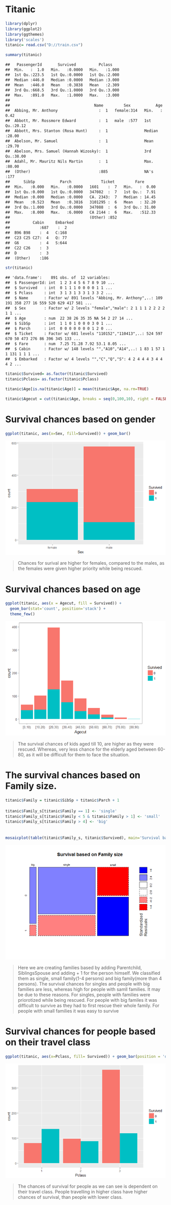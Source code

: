 Titanic
================

``` r
library(dplyr)
library(ggplot2)
library(ggthemes)
library('scales')
titanic= read.csv("D://train.csv")
```

``` r
summary(titanic)
```

    ##   PassengerId       Survived          Pclass     
    ##  Min.   :  1.0   Min.   :0.0000   Min.   :1.000  
    ##  1st Qu.:223.5   1st Qu.:0.0000   1st Qu.:2.000  
    ##  Median :446.0   Median :0.0000   Median :3.000  
    ##  Mean   :446.0   Mean   :0.3838   Mean   :2.309  
    ##  3rd Qu.:668.5   3rd Qu.:1.0000   3rd Qu.:3.000  
    ##  Max.   :891.0   Max.   :1.0000   Max.   :3.000  
    ##                                                  
    ##                                     Name         Sex           Age       
    ##  Abbing, Mr. Anthony                  :  1   female:314   Min.   : 0.42  
    ##  Abbott, Mr. Rossmore Edward          :  1   male  :577   1st Qu.:20.12  
    ##  Abbott, Mrs. Stanton (Rosa Hunt)     :  1                Median :28.00  
    ##  Abelson, Mr. Samuel                  :  1                Mean   :29.70  
    ##  Abelson, Mrs. Samuel (Hannah Wizosky):  1                3rd Qu.:38.00  
    ##  Adahl, Mr. Mauritz Nils Martin       :  1                Max.   :80.00  
    ##  (Other)                              :885                NA's   :177    
    ##      SibSp           Parch             Ticket         Fare       
    ##  Min.   :0.000   Min.   :0.0000   1601    :  7   Min.   :  0.00  
    ##  1st Qu.:0.000   1st Qu.:0.0000   347082  :  7   1st Qu.:  7.91  
    ##  Median :0.000   Median :0.0000   CA. 2343:  7   Median : 14.45  
    ##  Mean   :0.523   Mean   :0.3816   3101295 :  6   Mean   : 32.20  
    ##  3rd Qu.:1.000   3rd Qu.:0.0000   347088  :  6   3rd Qu.: 31.00  
    ##  Max.   :8.000   Max.   :6.0000   CA 2144 :  6   Max.   :512.33  
    ##                                   (Other) :852                   
    ##          Cabin     Embarked
    ##             :687    :  2   
    ##  B96 B98    :  4   C:168   
    ##  C23 C25 C27:  4   Q: 77   
    ##  G6         :  4   S:644   
    ##  C22 C26    :  3           
    ##  D          :  3           
    ##  (Other)    :186

``` r
str(titanic)
```

    ## 'data.frame':    891 obs. of  12 variables:
    ##  $ PassengerId: int  1 2 3 4 5 6 7 8 9 10 ...
    ##  $ Survived   : int  0 1 1 1 0 0 0 0 1 1 ...
    ##  $ Pclass     : int  3 1 3 1 3 3 1 3 3 2 ...
    ##  $ Name       : Factor w/ 891 levels "Abbing, Mr. Anthony",..: 109 191 358 277 16 559 520 629 417 581 ...
    ##  $ Sex        : Factor w/ 2 levels "female","male": 2 1 1 1 2 2 2 2 1 1 ...
    ##  $ Age        : num  22 38 26 35 35 NA 54 2 27 14 ...
    ##  $ SibSp      : int  1 1 0 1 0 0 0 3 0 1 ...
    ##  $ Parch      : int  0 0 0 0 0 0 0 1 2 0 ...
    ##  $ Ticket     : Factor w/ 681 levels "110152","110413",..: 524 597 670 50 473 276 86 396 345 133 ...
    ##  $ Fare       : num  7.25 71.28 7.92 53.1 8.05 ...
    ##  $ Cabin      : Factor w/ 148 levels "","A10","A14",..: 1 83 1 57 1 1 131 1 1 1 ...
    ##  $ Embarked   : Factor w/ 4 levels "","C","Q","S": 4 2 4 4 4 3 4 4 4 2 ...

``` r
titanic$Survived= as.factor(titanic$Survived)
titanic$Pclass= as.factor(titanic$Pclass)
```

``` r
titanic$Age[is.na(titanic$Age)] = mean(titanic$Age, na.rm=TRUE)
```

``` r
titanic$Agecut = cut(titanic$Age, breaks = seq(0,100,10), right = FALSE)
```

Survival chances based on gender
================================

``` r
ggplot(titanic, aes(x=Sex, fill=Survived)) + geom_bar()
```

![](Titanic_files/figure-markdown_github/unnamed-chunk-6-1.png)

> Chances for surival are higher for females, compared to the males, as the females were given higher priority while being rescued.

Survival chances based on age
=============================

``` r
ggplot(titanic, aes(x = Agecut, fill = Survived)) +
  geom_bar(stat='count', position='stack') +
  theme_few()
```

![](Titanic_files/figure-markdown_github/unnamed-chunk-7-1.png)

> The survival chances of kids aged till 10, are higher as they were rescued. Whereas, very less chance for the elderly aged between 60-80, as it will be difficult for them to face the situation.

The survival chances based on Family size.
==========================================

``` r
titanic$Family = titanic$SibSp + titanic$Parch + 1

titanic$Family_s[titanic$Family == 1] <- 'single'
titanic$Family_s[titanic$Family < 5 & titanic$Family > 1] <- 'small'
titanic$Family_s[titanic$Family > 4] <- 'big'


mosaicplot(table(titanic$Family_s, titanic$Survived), main='Survival based on Family size', shade=TRUE)
```

![](Titanic_files/figure-markdown_github/unnamed-chunk-8-1.png)

> Here we are creating families based by adding Parentchild, SiblingsSpouse and adding + 1 for the person himself. We classified them as single, small family(1-4 persons) and big family(more than 4 persons). The survival chances for singles and people with big families are less, whereas high for people with samll families. It may be due to these reasons. For singles, people with families were priorotized while being rescued. For people with big familes it was difficult to survive as they had to first rescue their whole family. For people with small families it was easy to survive

Survival chances for people based on their travel class
=======================================================

``` r
ggplot(titanic, aes(x=Pclass, fill= Survived)) + geom_bar(position = 'dodge')
```

![](Titanic_files/figure-markdown_github/unnamed-chunk-9-1.png)

> The chances of survival for people as we can see is dependent on their travel class. People travelling in higher class have higher chances of survival, than people with lower class.
